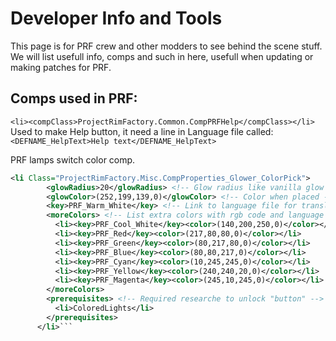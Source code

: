 # Developer Info and Tools

This page is for PRF crew and other modders to see behind the scene stuff.
We will list usefull info, comps and such in here, usefull when updating or making patches for PRF.

## Comps used in PRF:
`<li><compClass>ProjectRimFactory.Common.CompPRFHelp</compClass></li>`
Used to make Help button, it need a line in Language file called: `<DEFNAME_HelpText>Help text</DEFNAME_HelpText>`

PRF lamps switch color comp.
```xml      
<li Class="ProjectRimFactory.Misc.CompProperties_Glower_ColorPick">
        <glowRadius>20</glowRadius> <!-- Glow radius like vanilla glow comp -->
        <glowColor>(252,199,139,0)</glowColor> <!-- Color when placed -->
        <key>PRF_Warm_White</key> <!-- Link to language file for translation use -->
        <moreColors> <!-- List extra colors with rgb code and language key/name -->
          <li><key>PRF_Cool_White</key><color>(140,200,250,0)</color></li>
          <li><key>PRF_Red</key><color>(217,80,80,0)</color></li>
          <li><key>PRF_Green</key><color>(80,217,80,0)</color></li>
          <li><key>PRF_Blue</key><color>(80,80,217,0)</color></li>
          <li><key>PRF_Cyan</key><color>(10,245,245,0)</color></li>
          <li><key>PRF_Yellow</key><color>(240,240,20,0)</color></li>
          <li><key>PRF_Magenta</key><color>(245,10,245,0)</color></li>
        </moreColors>
        <prerequisites> <!-- Required researche to unlock "button" -->
          <li>ColoredLights</li>
        </prerequisites>
      </li>```